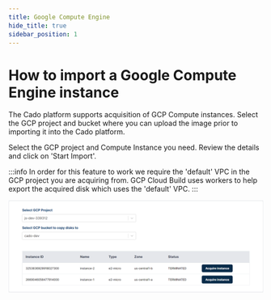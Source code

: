```yaml
---
title: Google Compute Engine
hide_title: true
sidebar_position: 1
---
```


# How to import a Google Compute Engine instance
The Cado platform supports acquisition of GCP Compute instances. Select the GCP project and bucket where you can upload the image prior to importing it into the Cado platform.

Select the GCP project and Compute Instance you need. Review the details and click on 'Start Import'.

:::info In order for this feature to work we require the 'default' VPC in the GCP project you are acquiring from. GCP Cloud Build uses workers to help export the acquired disk which uses the 'default' VPC. :::

![GCP Compute Import](/img/gcp-compute.png)